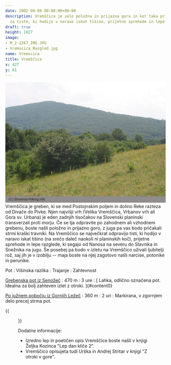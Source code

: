 ```yaml
---
date: 2002-09-08 00:00:00+00:00
description: Vremščica je zelo položna in prijazna gora in kot taka primerna predvsem
  za tiste, ki hodijo v naravo iskat tišino, prijetne sprehode in lepe razglede.
draft: true
height: 1027
image:
- M_2-2267_IMG.JPG
- Vremscica_Razgled.jpg
name: Vremscica
title: Vremščica
x: 427
y: 61
---
```

![](M_2-2267_IMG.JPG) Vremščica je greben, ki se med Postojnskim poljem in dolino Reke razteza od Divače do Pivke. Njen najvišji vrh (Velika Vremščica, Vrbanov vrh ali Gora sv. Urbana) je eden zadnjih tisočakov na Slovenski planinski transverzali proti morju. Če se tja odpravite po zahodnem ali vzhodnem grebenu, boste našli položno in prijazno goro, z juga pa vas bodo pričakali strmi kraški travniki. Na Vremščico se največkrat odpravijo tisti, ki hodijo v naravo iskat tišino (na srečo daleč naokoli ni planinskih koč), prijetne sprehode in lepe razglede, ki segajo od Nanosa na severu do Slavnika in Snežnika na jugu. Še posebej pa bodo v izletu na Vremščico uživali ljubitelji rož, saj jih je v izobilju -- maja boste na njej zagotovo našli narcise, potonike in perunike.

Pot
:   Višinska razlika
:   Trajanje
:   Zahtevnost

[Grebenska pot iz Senožeč](index.asp?sect=1&pfx=SN)
:   470 m
:   3 ure
:   [ Lahka, odlično označena pot. Idealna za bolj zahteven izlet z otroki. ]{#content0}

[Po južnem pobočju iz Gornjih Ležeč](index.asp?sect=1&pfx=GL)
:   360 m
:   2 uri
:   Markirana, v zgornjem delo precej strma pot.

{{<figure src="Vremscica_Razgled.jpg" caption="Razgled z vrha Vremščice">}}

Dodatne informacije:

-   Izredno lep in poetičen opis Vremščice boste našli v knjigi Željka Kozinca \"Lep dan kliče 2\".
-   Vremščico opisujeta tudi Urška in Andrej Stritar v knjigi \"Z otroki v gore\".
